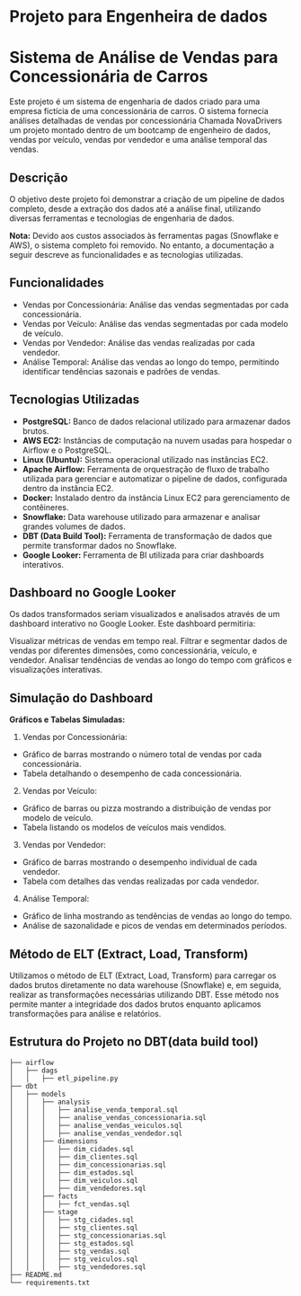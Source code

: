 ﻿# Projeto para Engenheira de dados

# Sistema de Análise de Vendas para Concessionária de Carros

Este projeto é um sistema de engenharia de dados criado para uma empresa fictícia de uma concessionária de carros. O sistema fornecia análises detalhadas de vendas por concessionária Chamada NovaDrivers um projeto montado dentro de um bootcamp de engenheiro de dados, vendas por veículo, vendas por vendedor e uma análise temporal das vendas.



  
## Descrição

O objetivo deste projeto foi demonstrar a criação de um pipeline de dados completo, desde a extração dos dados até a análise final, utilizando diversas ferramentas e tecnologias de engenharia de dados.

**Nota:** Devido aos custos associados às ferramentas pagas (Snowflake e AWS), o sistema completo foi removido. No entanto, a documentação a seguir descreve as funcionalidades e as tecnologias utilizadas.

## Funcionalidades
- Vendas por Concessionária: Análise das vendas segmentadas por cada concessionária.
- Vendas por Veículo: Análise das vendas segmentadas por cada modelo de veículo.
- Vendas por Vendedor: Análise das vendas realizadas por cada vendedor.
- Análise Temporal: Análise das vendas ao longo do tempo, permitindo identificar tendências sazonais e padrões de vendas.

## Tecnologias Utilizadas

- **PostgreSQL:** Banco de dados relacional utilizado para armazenar dados brutos.
- **AWS EC2:** Instâncias de computação na nuvem usadas para hospedar o Airflow e o PostgreSQL.
- **Linux (Ubuntu):** Sistema operacional utilizado nas instâncias EC2.
- **Apache Airflow:** Ferramenta de orquestração de fluxo de trabalho utilizada para gerenciar e automatizar o pipeline de dados, configurada dentro da instância EC2.
- **Docker:** Instalado dentro da instância Linux EC2 para gerenciamento de contêineres.
- **Snowflake:** Data warehouse utilizado para armazenar e analisar grandes volumes de dados.
- **DBT (Data Build Tool):** Ferramenta de transformação de dados que permite transformar dados no Snowflake.
- **Google Looker:** Ferramenta de BI utilizada para criar dashboards interativos.

## Dashboard no Google Looker
Os dados transformados seriam visualizados e analisados através de um dashboard interativo no Google Looker. Este dashboard permitiria:

 Visualizar métricas de vendas em tempo real.
 Filtrar e segmentar dados de vendas por diferentes dimensões, como concessionária, veículo, e vendedor.
 Analisar tendências de vendas ao longo do tempo com gráficos e visualizações interativas.

 ## Simulação do Dashboard

<strong>Gráficos e Tabelas Simuladas:</strong>

1. Vendas por Concessionária:
- Gráfico de barras mostrando o número total de vendas por cada concessionária.
- Tabela detalhando o desempenho de cada concessionária.

2. Vendas por Veículo:
- Gráfico de barras ou pizza mostrando a distribuição de vendas por modelo de veículo.
- Tabela listando os modelos de veículos mais vendidos.

3. Vendas por Vendedor:
- Gráfico de barras mostrando o desempenho individual de cada vendedor.
- Tabela com detalhes das vendas realizadas por cada vendedor.
  
4. Análise Temporal:
- Gráfico de linha mostrando as tendências de vendas ao longo do tempo.
- Análise de sazonalidade e picos de vendas em determinados períodos.

## Método de ELT (Extract, Load, Transform)


Utilizamos o método de ELT (Extract, Load, Transform) para carregar os dados brutos diretamente no data warehouse (Snowflake) e, em seguida, realizar as transformações necessárias utilizando DBT. Esse método nos permite manter a integridade dos dados brutos enquanto aplicamos transformações para análise e relatórios.

## Estrutura do Projeto no DBT(data build tool)

```plaintext
├── airflow
│   ├── dags
│   │   ├── etl_pipeline.py
├── dbt
│   ├── models
│   │   ├── analysis
│   │   │   ├── analise_venda_temporal.sql
│   │   │   ├── analise_vendas_concessionaria.sql
│   │   │   ├── analise_vendas_veiculos.sql
│   │   │   ├── analise_vendas_vendedor.sql
│   │   ├── dimensions
│   │   │   ├── dim_cidades.sql
│   │   │   ├── dim_clientes.sql
│   │   │   ├── dim_concessionarias.sql
│   │   │   ├── dim_estados.sql
│   │   │   ├── dim_veiculos.sql
│   │   │   ├── dim_vendedores.sql
│   │   ├── facts
│   │   │   ├── fct_vendas.sql
│   │   ├── stage
│   │   │   ├── stg_cidades.sql
│   │   │   ├── stg_clientes.sql
│   │   │   ├── stg_concessionarias.sql
│   │   │   ├── stg_estados.sql
│   │   │   ├── stg_vendas.sql
│   │   │   ├── stg_veiculos.sql
│   │   │   ├── stg_vendedores.sql
├── README.md
└── requirements.txt
